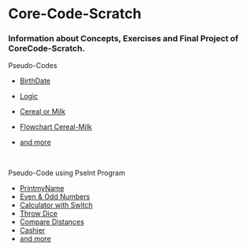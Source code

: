 # Core-Code-Scratch

  ### Information about Concepts, Exercises and Final Project of CoreCode-Scratch.


Pseudo-Codes

- [BirthDate](PseudoCode/BirthDate.md)
- [Logic](PseudoCode/Logic.md)
- [Cereal or Milk](PseudoCode/Cereal-Milk.md)
- [Flowchart Cereal-Milk](PseudoCode/Flowcharts.md)
- [and more](PseudoCode/Exercises.md)

  <br>
  
  
Pseudo-Code using PseInt Program

- [PrintmyName](PseInt/PseInt_01.md)
- [Even & Odd Numbers](PseInt/PseInt_02.md)
- [Calculator with Switch](PseInt/PseInt_04.md)
- [Throw Dice](PseInt/PseInt_09.md)
- [Compare Distances](PseInt/PseInt_12.md)
- [Cashier](PseInt/PseInt_14.md)
- [and more](PseInt)












